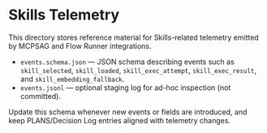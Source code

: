 # Skills Telemetry

This directory stores reference material for Skills-related telemetry emitted by MCPSAG and Flow Runner integrations.

- `events.schema.json` — JSON schema describing events such as `skill_selected`, `skill_loaded`, `skill_exec_attempt`, `skill_exec_result`, and `skill_embedding_fallback`.
- `events.jsonl` — optional staging log for ad-hoc inspection (not committed).

Update this schema whenever new events or fields are introduced, and keep PLANS/Decision Log entries aligned with telemetry changes.

